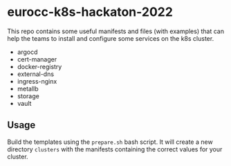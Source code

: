 # eurocc-k8s-hackaton-2022

This repo contains some useful manifests and files (with examples) that can help the teams to install and configure some services on the k8s cluster.

* argocd
* cert-manager
* docker-registry
* external-dns
* ingress-nginx
* metallb
* storage
* vault
  
## Usage
Build the templates using the `prepare.sh` bash script. It will create a new directory `clusters` with the manifests containing the correct values for your cluster. 